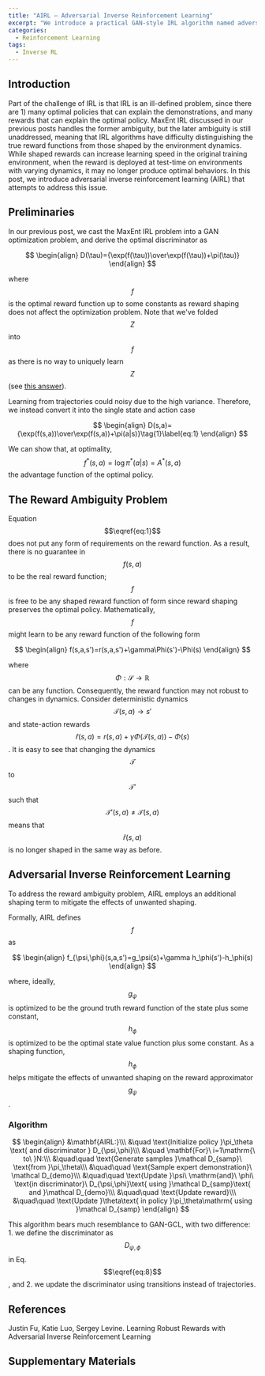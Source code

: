```yaml
---
title: "AIRL — Adversarial Inverse Reinforcement Learning"
excerpt: "We introduce a practical GAN-style IRL algorithm named adversarial inverse reinforcement learning(AIRL)"
categories:
  - Reinforcement Learning
tags:
  - Inverse RL
---
```


##  Introduction

Part of the challenge of IRL is that IRL is an ill-defined problem, since there are 1) many optimal policies that can explain the demonstrations, and many rewards that can explain the optimal policy. MaxEnt IRL discussed in our previous posts handles the former ambiguity, but the later ambiguity is still unaddressed, meaning that IRL algorithms have difficulty distinguishing the true reward functions from those shaped by the environment dynamics. While shaped rewards can increase learning speed in the original training environment, when the reward is deployed at test-time on environments with varying dynamics, it may no longer produce optimal behaviors. In this post, we introduce adversarial inverse reinforcement learning (AIRL) that attempts to address this issue.

## Preliminaries

In our previous post, we cast the MaxEnt IRL problem into a GAN optimization problem, and derive the optimal discriminator as

$$
\begin{align}
D(\tau)={\exp(f(\tau))\over\exp(f(\tau))+\pi(\tau)}
\end{align}
$$

where $$f$$ is the optimal reward function up to some constants as reward shaping does not affect the optimization problem. Note that we've folded $$Z$$ into $$f$$ as there is no way to uniquely learn $$Z$$(see [this answer](https://openreview.net/forum?id=rkHywl-A-&noteId=S1Nj--xSG)). 

Learning from trajectories could noisy due to the high variance. Therefore, we instead convert it into the single state and action case

$$
\begin{align}
D(s,a)={\exp(f(s,a))\over\exp(f(s,a))+\pi(a|s)}\tag{1}\label{eq:1}
\end{align}
$$

We can show that, at optimality, $$f^*(s,a)=\log\pi^*(a\vert s)=A^*(s,a)$$ the advantage function of the optimal policy.

## The Reward Ambiguity Problem

Equation $$\eqref{eq:1}$$ does not put any form of requirements on the reward function. As a result, there is no guarantee in $$f(s,a)$$ to be the real reward function; $$f$$ is free to be any shaped reward function of form since reward shaping preserves the optimal policy. Mathematically, $$f$$ might learn to be any reward function of the following form

$$
\begin{align}
f(s,a,s')=r(s,a,s')+\gamma\Phi(s')-\Phi(s)
\end{align}
$$

where $$\Phi:\mathcal S\rightarrow\mathbb R$$ can be any function. Consequently, the reward function may not robust to changes in dynamics. Consider deterministic dynamics $$\mathcal T(s,a)\rightarrow s'$$ and state-action rewards $$\hat r(s,a)=r(s,a)+\gamma\Phi(\mathcal T(s,a))-\Phi(s)$$. It is easy to see that changing the dynamics $$\mathcal T$$ to $$\mathcal T'$$ such that $$\mathcal T'(s,a)\ne\mathcal T(s,a)$$ means that $$\hat r(s,a)$$ is no longer shaped in the same way as before.

##  Adversarial Inverse Reinforcement Learning

To address the reward ambiguity problem, AIRL employs an additional shaping term to mitigate the effects of unwanted shaping.

Formally, AIRL defines $$f$$ as

$$
\begin{align}
f_{\psi,\phi}(s,a,s')=g_\psi(s)+\gamma h_\phi(s')-h_\phi(s)
\end{align}
$$

where, ideally, $$g_\psi$$ is optimized to be the ground truth reward function of the state plus some constant, $$h_\phi$$ is optimized to be the optimal state value function plus some constant. As a shaping function, $$h_\phi$$ helps mitigate the effects of unwanted shaping on the reward approximator $$g_\psi$$.

### Algorithm


$$
\begin{align}
&\mathbf{AIRL:}\\\
&\quad \text{Initialize policy }\pi_\theta \text{ and discriminator } D_{\psi,\phi}\\\
&\quad \mathbf{For}\ i=1\mathrm{\ to\ }N:\\\
&\quad\quad \text{Generate samples }\mathcal D_{samp}\ \text{from }\pi_\theta\\\
&\quad\quad \text{Sample expert demonstration}\ \mathcal D_{demo}\\\
&\quad\quad \text{Update }\psi\ \mathrm{and}\ \phi\ \text{in discriminator}\ D_{\psi,\phi}\text{ using }\mathcal D_{samp}\text{ and }\mathcal D_{demo}\\\
&\quad\quad \text{Update reward}\\\
&\quad\quad \text{Update }\theta\text{ in policy }\pi_\theta\mathrm{ using }\mathcal D_{samp}
\end{align}
$$


This algorithm bears much resemblance to GAN-GCL, with two difference: 1. we define the discriminator as $$D_{\psi,\phi}$$ in Eq.$$\eqref{eq:8}$$, and 2. we update the discriminator using transitions instead of trajectories.

## References

<a name="ref1"></a>Justin Fu, Katie Luo, Sergey Levine. Learning Robust Rewards with Adversarial Inverse Reinforcement Learning

## Supplementary Materials


